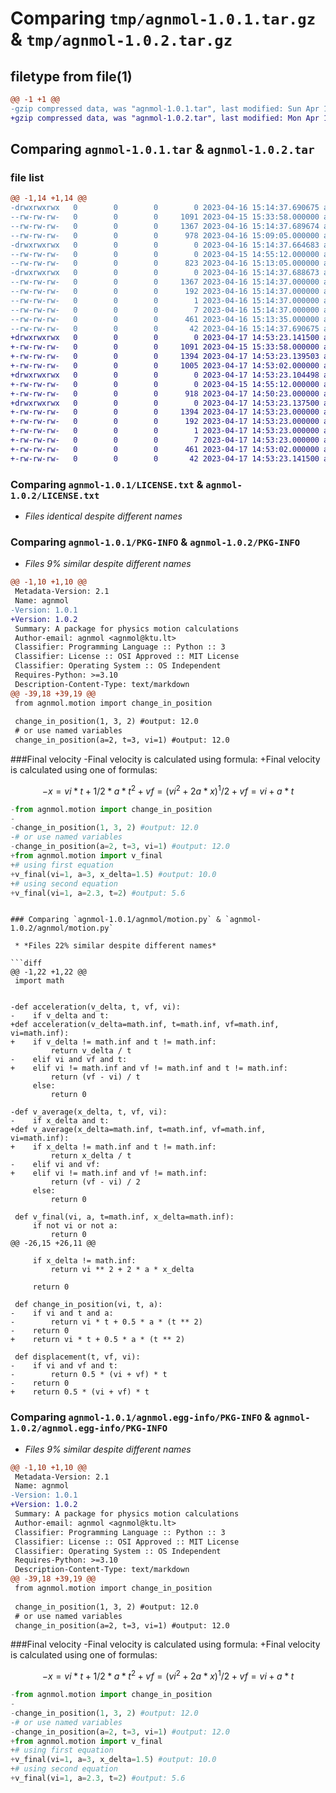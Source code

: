 # Comparing `tmp/agnmol-1.0.1.tar.gz` & `tmp/agnmol-1.0.2.tar.gz`

## filetype from file(1)

```diff
@@ -1 +1 @@
-gzip compressed data, was "agnmol-1.0.1.tar", last modified: Sun Apr 16 15:14:37 2023, max compression
+gzip compressed data, was "agnmol-1.0.2.tar", last modified: Mon Apr 17 14:53:23 2023, max compression
```

## Comparing `agnmol-1.0.1.tar` & `agnmol-1.0.2.tar`

### file list

```diff
@@ -1,14 +1,14 @@
-drwxrwxrwx   0        0        0        0 2023-04-16 15:14:37.690675 agnmol-1.0.1/
--rw-rw-rw-   0        0        0     1091 2023-04-15 15:33:58.000000 agnmol-1.0.1/LICENSE.txt
--rw-rw-rw-   0        0        0     1367 2023-04-16 15:14:37.689674 agnmol-1.0.1/PKG-INFO
--rw-rw-rw-   0        0        0      978 2023-04-16 15:09:05.000000 agnmol-1.0.1/README.md
-drwxrwxrwx   0        0        0        0 2023-04-16 15:14:37.664683 agnmol-1.0.1/agnmol/
--rw-rw-rw-   0        0        0        0 2023-04-15 14:55:12.000000 agnmol-1.0.1/agnmol/__init__.py
--rw-rw-rw-   0        0        0      823 2023-04-16 15:13:05.000000 agnmol-1.0.1/agnmol/motion.py
-drwxrwxrwx   0        0        0        0 2023-04-16 15:14:37.688673 agnmol-1.0.1/agnmol.egg-info/
--rw-rw-rw-   0        0        0     1367 2023-04-16 15:14:37.000000 agnmol-1.0.1/agnmol.egg-info/PKG-INFO
--rw-rw-rw-   0        0        0      192 2023-04-16 15:14:37.000000 agnmol-1.0.1/agnmol.egg-info/SOURCES.txt
--rw-rw-rw-   0        0        0        1 2023-04-16 15:14:37.000000 agnmol-1.0.1/agnmol.egg-info/dependency_links.txt
--rw-rw-rw-   0        0        0        7 2023-04-16 15:14:37.000000 agnmol-1.0.1/agnmol.egg-info/top_level.txt
--rw-rw-rw-   0        0        0      461 2023-04-16 15:13:35.000000 agnmol-1.0.1/pyproject.toml
--rw-rw-rw-   0        0        0       42 2023-04-16 15:14:37.690675 agnmol-1.0.1/setup.cfg
+drwxrwxrwx   0        0        0        0 2023-04-17 14:53:23.141500 agnmol-1.0.2/
+-rw-rw-rw-   0        0        0     1091 2023-04-15 15:33:58.000000 agnmol-1.0.2/LICENSE.txt
+-rw-rw-rw-   0        0        0     1394 2023-04-17 14:53:23.139503 agnmol-1.0.2/PKG-INFO
+-rw-rw-rw-   0        0        0     1005 2023-04-17 14:53:02.000000 agnmol-1.0.2/README.md
+drwxrwxrwx   0        0        0        0 2023-04-17 14:53:23.104498 agnmol-1.0.2/agnmol/
+-rw-rw-rw-   0        0        0        0 2023-04-15 14:55:12.000000 agnmol-1.0.2/agnmol/__init__.py
+-rw-rw-rw-   0        0        0      918 2023-04-17 14:50:23.000000 agnmol-1.0.2/agnmol/motion.py
+drwxrwxrwx   0        0        0        0 2023-04-17 14:53:23.137500 agnmol-1.0.2/agnmol.egg-info/
+-rw-rw-rw-   0        0        0     1394 2023-04-17 14:53:23.000000 agnmol-1.0.2/agnmol.egg-info/PKG-INFO
+-rw-rw-rw-   0        0        0      192 2023-04-17 14:53:23.000000 agnmol-1.0.2/agnmol.egg-info/SOURCES.txt
+-rw-rw-rw-   0        0        0        1 2023-04-17 14:53:23.000000 agnmol-1.0.2/agnmol.egg-info/dependency_links.txt
+-rw-rw-rw-   0        0        0        7 2023-04-17 14:53:23.000000 agnmol-1.0.2/agnmol.egg-info/top_level.txt
+-rw-rw-rw-   0        0        0      461 2023-04-17 14:53:02.000000 agnmol-1.0.2/pyproject.toml
+-rw-rw-rw-   0        0        0       42 2023-04-17 14:53:23.141500 agnmol-1.0.2/setup.cfg
```

### Comparing `agnmol-1.0.1/LICENSE.txt` & `agnmol-1.0.2/LICENSE.txt`

 * *Files identical despite different names*

### Comparing `agnmol-1.0.1/PKG-INFO` & `agnmol-1.0.2/PKG-INFO`

 * *Files 9% similar despite different names*

```diff
@@ -1,10 +1,10 @@
 Metadata-Version: 2.1
 Name: agnmol
-Version: 1.0.1
+Version: 1.0.2
 Summary: A package for physics motion calculations
 Author-email: agnmol <agnmol@ktu.lt>
 Classifier: Programming Language :: Python :: 3
 Classifier: License :: OSI Approved :: MIT License
 Classifier: Operating System :: OS Independent
 Requires-Python: >=3.10
 Description-Content-Type: text/markdown
@@ -39,18 +39,19 @@
 from agnmol.motion import change_in_position
 
 change_in_position(1, 3, 2) #output: 12.0
 # or use named variables
 change_in_position(a=2, t=3, vi=1) #output: 12.0
 ```
 ###Final velocity
-Final velocity is calculated using formula: 
+Final velocity is calculated using one of formulas: 
 ```math
-x = vi*t+1/2*a*t^2
+vf = (vi^2+2a*x)^1/2
+vf = vi+a*t
 ```
 ```python
-from agnmol.motion import change_in_position
-
-change_in_position(1, 3, 2) #output: 12.0
-# or use named variables
-change_in_position(a=2, t=3, vi=1) #output: 12.0
+from agnmol.motion import v_final
+# using first equation
+v_final(vi=1, a=3, x_delta=1.5) #output: 10.0
+# using second equation
+v_final(vi=1, a=2.3, t=2) #output: 5.6
 ```
```

### Comparing `agnmol-1.0.1/agnmol/motion.py` & `agnmol-1.0.2/agnmol/motion.py`

 * *Files 22% similar despite different names*

```diff
@@ -1,22 +1,22 @@
 import math
 
 
-def acceleration(v_delta, t, vf, vi):
-    if v_delta and t:
+def acceleration(v_delta=math.inf, t=math.inf, vf=math.inf, vi=math.inf):
+    if v_delta != math.inf and t != math.inf:
         return v_delta / t
-    elif vi and vf and t:
+    elif vi != math.inf and vf != math.inf and t != math.inf:
         return (vf - vi) / t
     else:
         return 0
 
-def v_average(x_delta, t, vf, vi):
-    if x_delta and t:
+def v_average(x_delta=math.inf, t=math.inf, vf=math.inf, vi=math.inf):
+    if x_delta != math.inf and t != math.inf:
         return x_delta / t
-    elif vi and vf:
+    elif vi != math.inf and vf != math.inf:
         return (vf - vi) / 2
     else:
         return 0
 
 def v_final(vi, a, t=math.inf, x_delta=math.inf):
     if not vi or not a:
         return 0
@@ -26,15 +26,11 @@
 
     if x_delta != math.inf:
         return vi ** 2 + 2 * a * x_delta
 
     return 0
 
 def change_in_position(vi, t, a):
-    if vi and t and a:
-        return vi * t + 0.5 * a * (t ** 2)
-    return 0
+    return vi * t + 0.5 * a * (t ** 2)
 
 def displacement(t, vf, vi):
-    if vi and vf and t:
-        return 0.5 * (vi + vf) * t
-    return 0
+    return 0.5 * (vi + vf) * t
```

### Comparing `agnmol-1.0.1/agnmol.egg-info/PKG-INFO` & `agnmol-1.0.2/agnmol.egg-info/PKG-INFO`

 * *Files 9% similar despite different names*

```diff
@@ -1,10 +1,10 @@
 Metadata-Version: 2.1
 Name: agnmol
-Version: 1.0.1
+Version: 1.0.2
 Summary: A package for physics motion calculations
 Author-email: agnmol <agnmol@ktu.lt>
 Classifier: Programming Language :: Python :: 3
 Classifier: License :: OSI Approved :: MIT License
 Classifier: Operating System :: OS Independent
 Requires-Python: >=3.10
 Description-Content-Type: text/markdown
@@ -39,18 +39,19 @@
 from agnmol.motion import change_in_position
 
 change_in_position(1, 3, 2) #output: 12.0
 # or use named variables
 change_in_position(a=2, t=3, vi=1) #output: 12.0
 ```
 ###Final velocity
-Final velocity is calculated using formula: 
+Final velocity is calculated using one of formulas: 
 ```math
-x = vi*t+1/2*a*t^2
+vf = (vi^2+2a*x)^1/2
+vf = vi+a*t
 ```
 ```python
-from agnmol.motion import change_in_position
-
-change_in_position(1, 3, 2) #output: 12.0
-# or use named variables
-change_in_position(a=2, t=3, vi=1) #output: 12.0
+from agnmol.motion import v_final
+# using first equation
+v_final(vi=1, a=3, x_delta=1.5) #output: 10.0
+# using second equation
+v_final(vi=1, a=2.3, t=2) #output: 5.6
 ```
```

